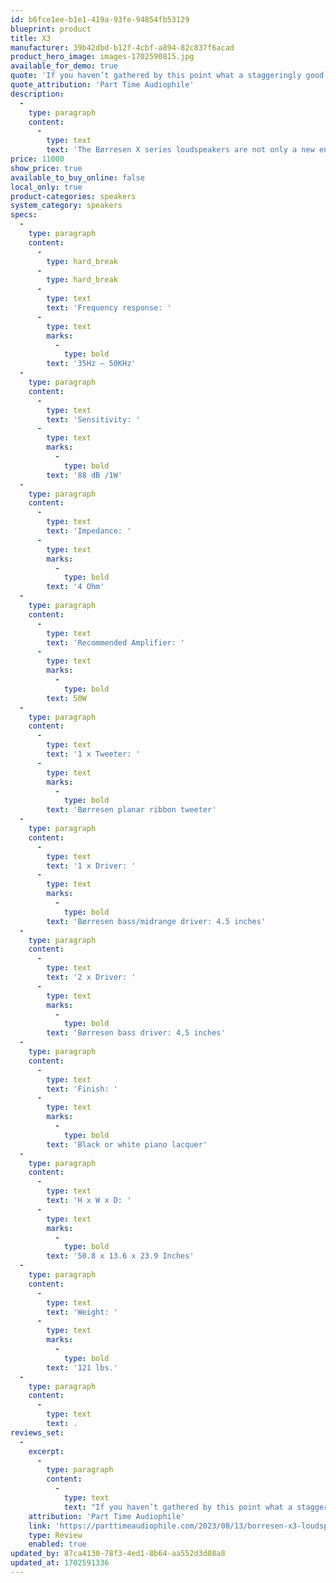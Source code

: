 ```yaml
---
id: b6fce1ee-b1e1-419a-93fe-94854fb53129
blueprint: product
title: X3
manufacturer: 39b42dbd-b12f-4cbf-a894-82c837f6acad
product_hero_image: images-1702590815.jpg
available_for_demo: true
quote: 'If you haven’t gathered by this point what a staggeringly good loudspeaker the Børresen X3 is, let me put aside any further subtleties. This speaker not only offers excellent performance, soaring well above its loss-leader asking price, but it also offers exceptional value!'
quote_attribution: 'Part Time Audiophile'
description:
  -
    type: paragraph
    content:
      -
        type: text
        text: 'The Børresen X series loudspeakers are not only a new entry-level into the Børresen universe, but also represents a real revolution in quality and performance in its price range. These speakers are created based on all the knowledge collected in the process of the creation of the M, 0 and Z-series. You´ll find components from these exclusive series in this Børresen X series loudspeakers – for instance the brand new Spread-tow carbon membrane, the highly praised Børresen ribbon tweeter and the use of copper caps in the magnetic motor system.'
price: 11000
show_price: true
available_to_buy_online: false
local_only: true
product-categories: speakers
system_category: speakers
specs:
  -
    type: paragraph
    content:
      -
        type: hard_break
      -
        type: hard_break
      -
        type: text
        text: 'Frequency response: '
      -
        type: text
        marks:
          -
            type: bold
        text: '35Hz – 50KHz'
  -
    type: paragraph
    content:
      -
        type: text
        text: 'Sensitivity: '
      -
        type: text
        marks:
          -
            type: bold
        text: '88 dB /1W'
  -
    type: paragraph
    content:
      -
        type: text
        text: 'Impedance: '
      -
        type: text
        marks:
          -
            type: bold
        text: '4 Ohm'
  -
    type: paragraph
    content:
      -
        type: text
        text: 'Recommended Amplifier: '
      -
        type: text
        marks:
          -
            type: bold
        text: 50W
  -
    type: paragraph
    content:
      -
        type: text
        text: '1 x Tweeter: '
      -
        type: text
        marks:
          -
            type: bold
        text: 'Børresen planar ribbon tweeter'
  -
    type: paragraph
    content:
      -
        type: text
        text: '1 x Driver: '
      -
        type: text
        marks:
          -
            type: bold
        text: 'Børresen bass/midrange driver: 4.5 inches'
  -
    type: paragraph
    content:
      -
        type: text
        text: '2 x Driver: '
      -
        type: text
        marks:
          -
            type: bold
        text: 'Børresen bass driver: 4,5 inches'
  -
    type: paragraph
    content:
      -
        type: text
        text: 'Finish: '
      -
        type: text
        marks:
          -
            type: bold
        text: 'Black or white piano lacquer'
  -
    type: paragraph
    content:
      -
        type: text
        text: 'H x W x D: '
      -
        type: text
        marks:
          -
            type: bold
        text: '50.8 x 13.6 x 23.9 Inches'
  -
    type: paragraph
    content:
      -
        type: text
        text: 'Weight: '
      -
        type: text
        marks:
          -
            type: bold
        text: '121 lbs.'
  -
    type: paragraph
    content:
      -
        type: text
        text: .
reviews_set:
  -
    excerpt:
      -
        type: paragraph
        content:
          -
            type: text
            text: "If you haven’t gathered by this point what a staggeringly good loudspeaker the Børresen X3 is, let me put aside any further subtleties. This speaker not only offers excellent performance, soaring well above its loss-leader asking price, but it also offers exceptional value!\_"
    attribution: 'Part Time Audiophile'
    link: 'https://parttimeaudiophile.com/2023/08/13/borresen-x3-loudspeakers-review/'
    type: Review
    enabled: true
updated_by: 87ca4130-78f3-4ed1-8b64-aa552d3d08a8
updated_at: 1702591336
---
```

